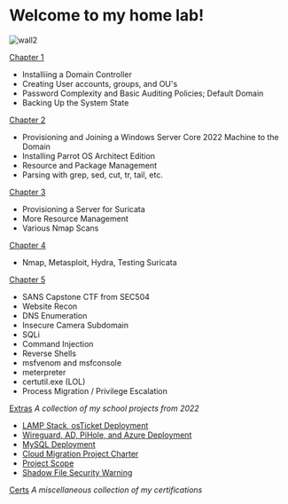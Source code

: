 # Welcome to my home lab!
![wall2](https://github.com/greenseer11235/homelab/assets/143025702/8df06cf8-9fbb-484f-a455-a094f9586474)

[Chapter 1](https://github.com/clarity11235/homelab/blob/fed3383ed399c9f7e88a43f4acb50fdbcc98c802/Chapter%201/Chapter%201.md)

* Installiing a Domain Controller
* Creating User accounts, groups, and OU's
* Password Complexity and Basic Auditing Policies; Default Domain
* Backing Up the System State

[Chapter 2](https://github.com/clarity11235/homelab/blob/d0c9ba3b61755e848b200e9341cc815a48bdbe8f/Chapter%202/Chapter%202.md#chapter-2)

* Provisioning and Joining a Windows Server Core 2022 Machine to the Domain
* Installing Parrot OS Architect Edition
* Resource and Package Management
* Parsing with grep, sed, cut, tr, tail, etc.

[Chapter 3](https://github.com/clarity11235/homelab/blob/d0c9ba3b61755e848b200e9341cc815a48bdbe8f/Chapter%203/Chapter%203.md)

* Provisioning a Server for Suricata
* More Resource Management
* Various Nmap Scans

[Chapter 4](https://github.com/clarity11235/homelab/blob/d0c9ba3b61755e848b200e9341cc815a48bdbe8f/Chapter%204/Chapter%204.md)

* Nmap, Metasploit, Hydra, Testing Suricata

[Chapter 5](https://github.com/clarity11235/homelab/blob/d0c9ba3b61755e848b200e9341cc815a48bdbe8f/Chapter%205/Chapter%205.md)

* SANS Capstone CTF from SEC504
* Website Recon
* DNS Enumeration
* Insecure Camera Subdomain
* SQLi
* Command Injection
* Reverse Shells
* msfvenom and msfconsole
* meterpreter
* certutil.exe (LOL)
* Process Migration / Privilege Escalation

[Extras](https://github.com/clarity11235/homelab/tree/main/Extras)
*A collection of my school projects from 2022*
* [LAMP Stack, osTicket Deployment](https://github.com/clarity11235/homelab/blob/main/Extras/GROUP%2042%20OST%20Technical%20Report.pdf)
* [Wireguard, AD, PiHole, and Azure Deployment](https://github.com/clarity11235/homelab/blob/main/Extras/Group42_Final%20Technical%20Report%20.pdf)
* [MySQL Deployment](https://github.com/clarity11235/homelab/blob/main/Extras/Group42_MySQL.pdf)
* [Cloud Migration Project Charter](https://github.com/clarity11235/homelab/blob/main/Extras/Group42_ProjectCharter.pdf)
* [Project Scope](https://github.com/clarity11235/homelab/blob/main/Extras/Scope%20Statement.pdf)
* [Shadow File Security Warning](https://github.com/clarity11235/homelab/blob/main/Extras/Shadow%20File%20Security%20Warning.pdf)

[Certs](https://github.com/clarity11235/homelab/tree/main/Certs)
*A miscellaneous collection of my certifications*
